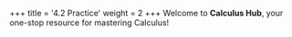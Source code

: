 +++
title = '4.2 Practice'
weight = 2
+++
Welcome to **Calculus Hub**, your one-stop resource for mastering Calculus!
